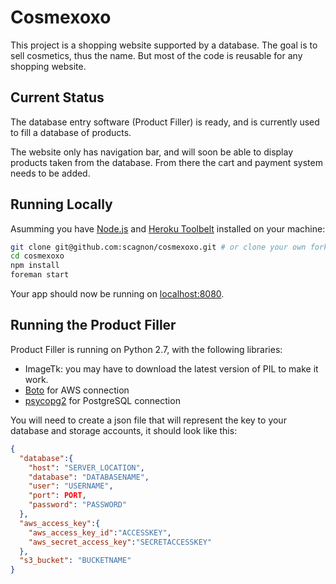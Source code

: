 # Cosmexoxo

This project is a shopping website supported by a database. The goal is to sell cosmetics, thus the name. But most of the code is reusable for any shopping website.

## Current Status

The database entry software (Product Filler) is ready, and is currently used to fill a database of products.

The website only has navigation bar, and will soon be able to display products taken from the database. From there the cart and payment system needs to be added.

## Running Locally

Asumming you have [Node.js](http://nodejs.org/) and [Heroku Toolbelt](https://toolbelt.heroku.com/) installed on your machine:

```sh
git clone git@github.com:scagnon/cosmexoxo.git # or clone your own fork
cd cosmexoxo
npm install
foreman start
```

Your app should now be running on [localhost:8080](http://localhost:8080/).

## Running the Product Filler

Product Filler is running on Python 2.7, with the following libraries:
* ImageTk: you may have to download the latest version of PIL to make it work.
* [Boto](https://github.com/boto/boto) for AWS connection
* [psycopg2](http://initd.org/psycopg/docs/) for PostgreSQL connection

You will need to create a json file that will represent the key to your database and storage accounts, it should look like this:

```json
{
  "database":{
    "host": "SERVER_LOCATION",
    "database": "DATABASENAME",
    "user": "USERNAME",
    "port": PORT,
    "password": "PASSWORD"
  },
  "aws_access_key":{
  	"aws_access_key_id":"ACCESSKEY",
  	"aws_secret_access_key":"SECRETACCESSKEY"
  },
  "s3_bucket": "BUCKETNAME"
}
```